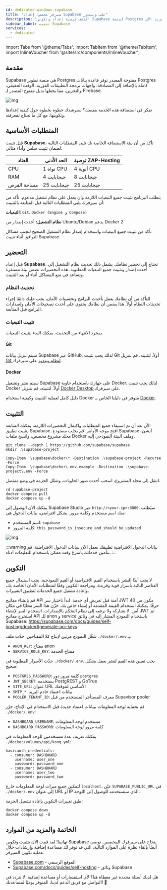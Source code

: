 ```yaml
---
id: dedicated-windows-supabase
title: "سيرفر مخصص: إعداد Supabase على ويندوز"
description: "اكتشف كيفية إعداد وتكوين Supabase لمنصة Postgres مفتوحة المصدر موثوقة مع المصادقة والميزات الفورية → تعلّم المزيد الآن"
sidebar_label: تثبيت Supabase
services:
  - dedicated
---
```


import Tabs from '@theme/Tabs';
import TabItem from '@theme/TabItem';
import InlineVoucher from '@site/src/components/InlineVoucher';

## مقدمة

Supabase هي منصة تطوير Postgres مفتوحة المصدر توفر قاعدة بيانات Postgres كاملة بالإضافة إلى المصادقة، واجهات برمجة التطبيقات الفورية، الوقت الحقيقي، والتخزين، مما يجعلها بديل مفتوح المصدر لـ Firebase.

![img](https://screensaver01.zap-hosting.com/index.php/s/gE9NRSMr22oZaCx/preview)

تفكر في استضافة هذه الخدمة بنفسك؟ سنرشدك خطوة بخطوة حول كيفية إعدادها وتكوينها، مع كل ما تحتاج لمعرفته.

<InlineVoucher />

## المتطلبات الأساسية

قبل تثبيت **Supabase**، تأكد من أن بيئة الاستضافة الخاصة بك تلبي المتطلبات التالية لضمان تثبيت سلس وأداء مثالي.

| العتاد      | الحد الأدنى | توصية ZAP-Hosting          |
| ----------- | ----------- | -------------------------- |
| CPU         | 1 نواة CPU  | 4 أنوية CPU                |
| RAM         | 4 جيجابايت  | 8 جيجابايت                 |
| مساحة القرص | 25 جيجابايت | 25 جيجابايت                |

يتطلب البرنامج تثبيت جميع التبعيات اللازمة وأن يعمل على نظام تشغيل مدعوم. تأكد من أن سيرفرك يلبي المتطلبات التالية قبل المتابعة بالتثبيت:

**التبعيات:** `Git`، `Docker (Engine و Compose)`

**نظام التشغيل:** أحدث إصدار من Ubuntu/Debian يدعم Docker 2

تأكد من تثبيت جميع التبعيات واستخدام إصدار نظام التشغيل الصحيح لتجنب مشاكل التوافق أثناء تثبيت Supabase.

## التحضير

قبل إعداد **Supabase**، تحتاج إلى تحضير نظامك. يشمل ذلك تحديث نظام التشغيل إلى أحدث إصدار وتثبيت جميع التبعيات المطلوبة. هذه التحضيرات تضمن بيئة مستقرة وتساعد في منع المشاكل أثناء أو بعد التثبيت.

### تحديث النظام
للتأكد من أن نظامك يعمل بأحدث البرامج وتحسينات الأمان، يجب عليك دائمًا إجراء تحديثات النظام أولاً. هذا يضمن أن نظامك يحتوي على أحدث تصحيحات الأمان وإصدارات البرامج قبل المتابعة.

### تثبيت التبعيات
بمجرد الانتهاء من التحديث، يمكنك البدء بتثبيت التبعيات.

#### Git
سيتم تنزيل بيانات Supabase عبر GitHub. لذلك يجب تثبيت Git أولاً. لتثبيته، قم بتنزيل [Git لنظام ويندوز](https://git-scm.com/downloads/win) على سيرفرك.

#### Docker

سيتم نشر وتشغيل Supabase على جهازك باستخدام حاوية Docker. لذلك يجب تثبيت Docker أولاً. لتثبيته، قم بتنزيل [Docker Desktop](https://docs.docker.com/desktop/setup/install/windows-install/) على سيرفرك.

دليل كامل لعملية التثبيت وكيفية استخدام Docker متوفر في دليلنا الخاص بـ [Docker](dedicated-windows-docker.md).

## التثبيت
الآن بعد أن تم استيفاء جميع المتطلبات واكتمال التحضيرات اللازمة، يمكنك المتابعة بتثبيت تطبيق Supabase. افتح موجه الأوامر. قم بجلب مستودع Supabase، أنشئ مجلد مشروع مخصص، وانسخ ملفات Docker وملف البيئة النموذجي إليه.

```
git clone --depth 1 https://github.com/supabase/supabase
mkdir .\supabase-project

Copy-Item .\supabase\docker\* -Destination .\supabase-project -Recurse -Force
Copy-Item .\supabase\docker\.env.example -Destination .\supabase-project\.env -Force
```

انتقل إلى مجلد المشروع، اسحب أحدث صور الحاويات، وشغّل الحزمة في وضع منفصل.
```
cd supabase-project
docker compose pull
docker compose up -d
```

يمكنك الآن الوصول إلى Supabase Studio عبر `http://<your-ip>:8000`. سيُطلب منك اسم مستخدم وكلمة مرور. بشكل افتراضي، بيانات الدخول هي:

- اسم المستخدم: `supabase`
- كلمة المرور: `this_password_is_insecure_and_should_be_updated`

![img](https://screensaver01.zap-hosting.com/index.php/s/oBpk2K3S46gETHf/preview)

:::warning بيانات الدخول الافتراضية
تطبيقك يعمل الآن ببيانات الدخول الافتراضية. قم بتأمين خدماتك بأسرع وقت ممكن باستخدام التعليمات أدناه.
:::

## التكوين
لا يجب أبدًا النشر باستخدام القيم الافتراضية أو القيم النموذجية. يجب استبدال جميع العناصر النائبة بأسرار قوية وفريدة، ومراجعة التكوين وفقًا لمتطلبات الأمان الخاصة بك، وإعادة تشغيل جميع الخدمات لتطبيق التغييرات.

قم بإنشاء مفاتيح API آمنة قبل تعريض أي خدمة. ابدأ باختيار سر JWT مكون من 40 حرفًا. يمكنك استخدام القيمة المقدمة أو إنشاء خاص بك. خزّن هذا السر محليًا في مكان آمن. لا تشاركه ولا ترفعه إلى نظام التحكم بالإصدارات. استخدم السر لإنشاء JWT ثم استخرج مفاتيح API للـ anon و service باستخدام النموذج المشار إليه في وثائق Supabase: https://supabase.com/docs/guides/self-hosting/docker#generate-api-keys

شغّل النموذج مرتين لإنتاج كلا المفتاحين. حدّث ملف `./docker/.env` بـ:

- `ANON_KEY`: مفتاح anon
- `SERVICE_ROLE_KEY`: مفتاح الخدمة

حدّث الأسرار المطلوبة في `./docker/.env`. يجب تعيين هذه القيم لنشر يعمل بشكل صحيح:

- `POSTGRES_PASSWORD`: كلمة مرور دور `postgres`
- `JWT_SECRET`: يستخدمه PostgREST و GoTrue
- `SITE_URL`: عنوان URL الأساسي لموقعك
- `SMTP_*`: بيانات اعتماد خادم البريد
- `POOLER_TENANT_ID`: معرف المستأجر المستخدم من قبل Supavisor pooler

قم بحماية لوحة المعلومات ببيانات اعتماد جديدة قبل الاستخدام في الإنتاج. حرّر `./docker/.env`:

- `DASHBOARD_USERNAME`: مستخدم لوحة المعلومات
- `DASHBOARD_PASSWORD`: كلمة مرور لوحة المعلومات

يمكنك تعريف عدة مستخدمين للوحة المعلومات في `./docker/volumes/api/kong.yml`:

```
basicauth_credentials:
  - consumer: DASHBOARD
    username: user_one
    password: password_one
  - consumer: DASHBOARD
    username: user_two
    password: password_two
```

لتمكين جميع ميزات لوحة المعلومات خارج `localhost`، عيّن `SUPABASE_PUBLIC_URL` في `./docker/.env` إلى عنوان URL أو IP الذي ستستخدمه للوصول إلى اللوحة.

طبق تغييرات التكوين بإعادة تشغيل الحزمة:

```
docker compose down
docker compose up -d
```

## الخاتمة والمزيد من الموارد

تهانينا! لقد قمت الآن بتثبيت وتكوين Supabase بنجاح على سيرفرك المخصص. نوصي أيضًا بإلقاء نظرة على الموارد التالية، التي قد توفر لك مساعدة إضافية وإرشادات خلال عملية تكوين السيرفر.

- [Supabase.com](https://Supabase.com/) - الموقع الرسمي
- [Supabase.com/docs/guides/self-hosting](https://supabase.com/docs/guides/self-hosting) - وثائق Supabase

هل لديك أسئلة محددة غير مغطاة هنا؟ لأي استفسارات أو مساعدة إضافية، لا تتردد في التواصل مع فريق الدعم لدينا، المتوفر يوميًا لمساعدتك! 🙂

<InlineVoucher />